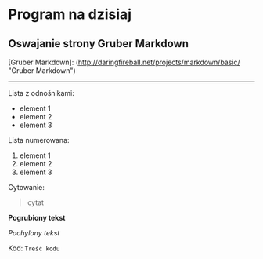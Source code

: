 Program na dzisiaj
==================
Oswajanie strony Gruber Markdown
--------------------------------

[Gruber Markdown]: (http://daringfireball.net/projects/markdown/basic/  "Gruber Markdown")

*****

Lista z odnośnikami:
* element 1
* element 2
* element 3

Lista numerowana:
1. element 1
2. element 2
3. element 3

Cytowanie:
> cytat

__Pogrubiony tekst__ 

_Pochylony tekst_

Kod:
`Treść kodu`
